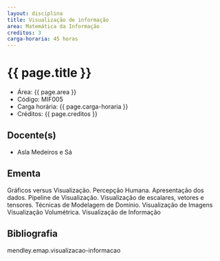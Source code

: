 ```yaml
---
layout: disciplina
title: Visualização de informação
area: Matemática da Informação
creditos: 3
carga-horaria: 45 horas
---
```


# {{ page.title }}

- Área: {{ page.area }}
- Código: MIF005
- Carga horária:  {{ page.carga-horaria }}
- Créditos:  {{ page.creditos }}

## Docente(s) 

- Asla Medeiros e Sá

## Ementa

Gráficos versus Visualização. Percepção Humana. Apresentação dos
dados. Pipeline de Visualização. Visualização de escalares, vetores e
tensores. Técnicas de Modelagem de Domínio. Visualização de Imagens
Visualização Volumétrica. Visualização de Informação

## Bibliografia

mendley.emap.visualizacao-informacao

